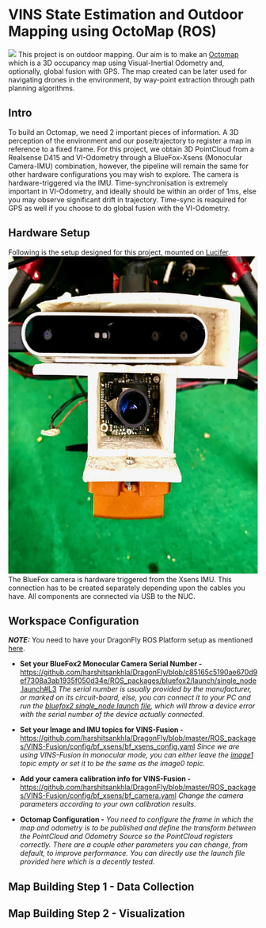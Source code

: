 # VINS State Estimation and Outdoor Mapping using OctoMap (ROS)

![](/extras/gifs/vins_octomap.gif)
This project is on outdoor mapping. Our aim is to make an [Octomap](https://octomap.github.io/) which is a 3D occupancy map using Visual-Inertial Odometry and, optionally, global fusion with GPS. The map created can be later used for navigating drones in the environment, by way-point extraction through path planning algorithms. 

## Intro
To build an Octomap, we need 2 important pieces of information. A 3D perception of the environment and our pose/trajectory to register a map in reference to a fixed frame. For this project, we obtain 3D PointCloud from a Realsense D415 and VI-Odometry through a BlueFox-Xsens (Monocular Camera-IMU) combination, however, the pipeline will remain the same for other hardware configurations you may wish to explore. The camera is hardware-triggered via the IMU. Time-synchronisation is extremely important in VI-Odometry, and ideally should be within an order of 1ms, else you may observe significant drift in trajectory. Time-sync is reaquired for GPS as well if you choose to do global fusion with the VI-Odometry.

## Hardware Setup
Following is the setup designed for this project, mounted on [Lucifer](https://github.com/harshitsankhla/DragonFly/blob/master/drone_designs/lucifer.md).
<img src="/extras/images/vins_setup.jpg" height="640" width="594">
The BlueFox camera is hardware triggered from the Xsens IMU. This connection has to be created separately depending upon the cables you have. All components are connected via USB to the NUC.

## Workspace Configuration
***NOTE:*** You need to have your DragonFly ROS Platform setup as mentioned [here](https://github.com/harshitsankhla/DragonFly#installation).

- **Set your BlueFox2 Monocular Camera Serial Number -**
https://github.com/harshitsankhla/DragonFly/blob/c85165c5190ae670d9ef7308a3ab1935f050d34e/ROS_packages/bluefox2/launch/single_node.launch#L3
*The serial number is usually provided by the manufacturer, or marked on its circuit-board, else, you can connect it to your PC and run the [bluefox2 single_node launch file](https://github.com/harshitsankhla/DragonFly/blob/master/ROS_packages/bluefox2/launch/single_node.launch), which will throw a device error with the serial number of the device actually connected.*

- **Set your Image and IMU topics for VINS-Fusion -**
https://github.com/harshitsankhla/DragonFly/blob/master/ROS_packages/VINS-Fusion/config/bf_xsens/bf_xsens_config.yaml
*Since we are using VINS-Fusion in monocular mode, you can either leave the [image1](https://github.com/harshitsankhla/DragonFly/blob/c85165c5190ae670d9ef7308a3ab1935f050d34e/ROS_packages/VINS-Fusion/config/bf_xsens/bf_xsens_config.yaml#L10) topic empty or set it to be the same as the image0 topic.*

- **Add your camera calibration info for VINS-Fusion -**
https://github.com/harshitsankhla/DragonFly/blob/master/ROS_packages/VINS-Fusion/config/bf_xsens/bf_camera.yaml
*Change the camera parameters according to your own calibration results.*

- **Octomap Configuration  -**
*You need to configure the frame in which the map and odometry is to be published and define the transform between the PointCloud and Odometry Source so the PointCloud registers correctly. There are a couple other parameters you can change, from default, to improve performance. You can directly use the launch file provided here which is a decently tested.*

## Map Building Step 1 - Data Collection


## Map Building Step 2 - Visualization
